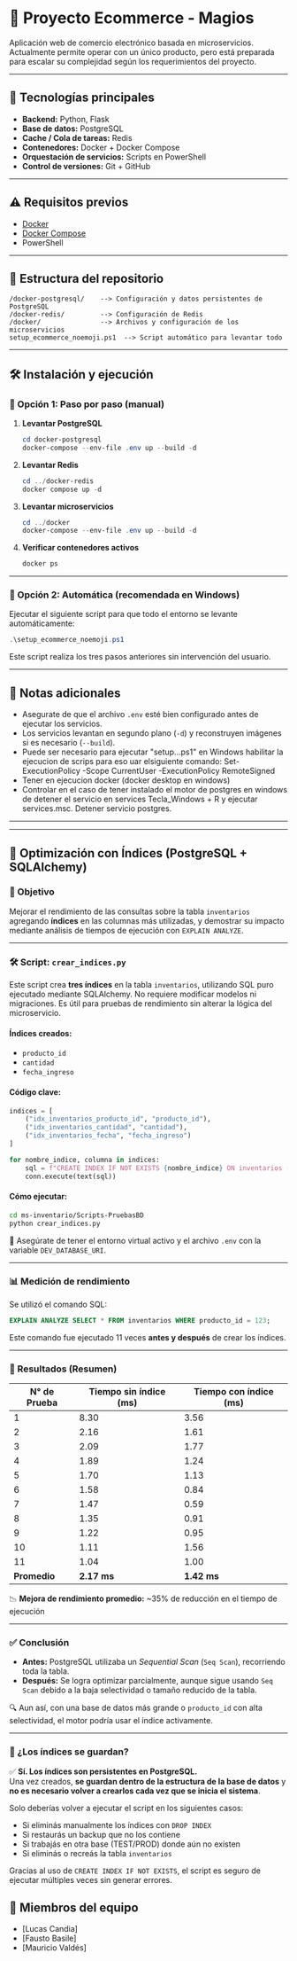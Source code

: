 # 🛒 Proyecto Ecommerce - Magios

Aplicación web de comercio electrónico basada en microservicios. Actualmente permite operar con un único producto, pero está preparada para escalar su complejidad según los requerimientos del proyecto.

---

## 🚀 Tecnologías principales

- **Backend:** Python, Flask
- **Base de datos:** PostgreSQL
- **Cache / Cola de tareas:** Redis
- **Contenedores:** Docker + Docker Compose
- **Orquestación de servicios:** Scripts en PowerShell
- **Control de versiones:** Git + GitHub

---

## ⚠️ Requisitos previos

- [Docker](https://www.docker.com/)
- [Docker Compose](https://docs.docker.com/compose/)
- PowerShell 

---

## 📁 Estructura del repositorio

```
/docker-postgresql/    --> Configuración y datos persistentes de PostgreSQL
/docker-redis/         --> Configuración de Redis
/docker/               --> Archivos y configuración de los microservicios
setup_ecommerce_noemoji.ps1  --> Script automático para levantar todo
```

---

## 🛠️ Instalación y ejecución

### 🔹 Opción 1: Paso por paso (manual)

1. **Levantar PostgreSQL**

   ```powershell
   cd docker-postgresql
   docker-compose --env-file .env up --build -d
   ```

2. **Levantar Redis**

   ```powershell
   cd ../docker-redis
   docker compose up -d
   ```

3. **Levantar microservicios**

   ```powershell
   cd ../docker
   docker-compose --env-file .env up --build -d
   ```

4. **Verificar contenedores activos**

   ```bash
   docker ps
   ```

---

### 🔹 Opción 2: Automática (recomendada en Windows)

Ejecutar el siguiente script para que todo el entorno se levante automáticamente:

```powershell
.\setup_ecommerce_noemoji.ps1
```

Este script realiza los tres pasos anteriores sin intervención del usuario.

---

## 📌 Notas adicionales

- Asegurate de que el archivo `.env` esté bien configurado antes de ejecutar los servicios.
- Los servicios levantan en segundo plano (`-d`) y reconstruyen imágenes si es necesario (`--build`).
- Puede ser necesario para ejecutar "setup...ps1" en Windows habilitar la ejecucion de scrips para
  eso uar elsiguiente comando:
  Set-ExecutionPolicy -Scope CurrentUser -ExecutionPolicy RemoteSigned
- Tener en ejecucion docker (docker desktop en windows)
- Controlar en el caso de tener instalado el motor de postgres en windows de detener el servicio
  en services Tecla_Windows + R y ejecutar services.msc. Detener servicio postgres.
---


---

## 🔹 Optimización con Índices (PostgreSQL + SQLAlchemy)

### 📌 Objetivo

Mejorar el rendimiento de las consultas sobre la tabla `inventarios` agregando **índices** en las columnas más utilizadas, y demostrar su impacto mediante análisis de tiempos de ejecución con `EXPLAIN ANALYZE`.

---

### 🛠️ Script: `crear_indices.py`

Este script crea **tres índices** en la tabla `inventarios`, utilizando SQL puro ejecutado mediante SQLAlchemy. No requiere modificar modelos ni migraciones. Es útil para pruebas de rendimiento sin alterar la lógica del microservicio.

#### Índices creados:

* `producto_id`
* `cantidad`
* `fecha_ingreso`

#### Código clave:

```python
indices = [
    ("idx_inventarios_producto_id", "producto_id"),
    ("idx_inventarios_cantidad", "cantidad"),
    ("idx_inventarios_fecha", "fecha_ingreso")
]

for nombre_indice, columna in indices:
    sql = f"CREATE INDEX IF NOT EXISTS {nombre_indice} ON inventarios ({columna});"
    conn.execute(text(sql))
```

#### Cómo ejecutar:

```bash
cd ms-inventario/Scripts-PruebasBD
python crear_indices.py
```

📎 Asegúrate de tener el entorno virtual activo y el archivo `.env` con la variable `DEV_DATABASE_URI`.

---

### 📊 Medición de rendimiento

Se utilizó el comando SQL:

```sql
EXPLAIN ANALYZE SELECT * FROM inventarios WHERE producto_id = 123;
```

Este comando fue ejecutado 11 veces **antes y después** de crear los índices.

---

### 🔬 Resultados (Resumen)

| N° de Prueba | Tiempo sin índice (ms) | Tiempo con índice (ms) |
| ------------ | ---------------------- | ---------------------- |
| 1            | 8.30                   | 3.56                   |
| 2            | 2.16                   | 1.61                   |
| 3            | 2.09                   | 1.77                   |
| 4            | 1.89                   | 1.24                   |
| 5            | 1.70                   | 1.13                   |
| 6            | 1.58                   | 0.84                   |
| 7            | 1.47                   | 0.59                   |
| 8            | 1.35                   | 0.91                   |
| 9            | 1.22                   | 0.95                   |
| 10           | 1.11                   | 1.56                   |
| 11           | 1.04                   | 1.00                   |
| **Promedio** | **2.17 ms**            | **1.42 ms**            |

📉 **Mejora de rendimiento promedio:** \~35% de reducción en el tiempo de ejecución

---

### ✅ Conclusión

* **Antes:** PostgreSQL utilizaba un *Sequential Scan* (`Seq Scan`), recorriendo toda la tabla.
* **Después:** Se logra optimizar parcialmente, aunque sigue usando `Seq Scan` debido a la baja selectividad o tamaño reducido de la tabla.

🔍 Aun así, con una base de datos más grande o `producto_id` con alta selectividad, el motor podría usar el índice activamente.

---

### 📌 ¿Los índices se guardan?

✅ **Sí. Los índices son persistentes en PostgreSQL.**  
Una vez creados, **se guardan dentro de la estructura de la base de datos** y **no es necesario volver a crearlos cada vez que se inicia el sistema**.

Solo deberías volver a ejecutar el script en los siguientes casos:

- Si eliminás manualmente los índices con `DROP INDEX`
- Si restaurás un backup que no los contiene
- Si trabajás en otra base (TEST/PROD) donde aún no existen
- Si eliminás o recreás la tabla `inventarios`

Gracias al uso de `CREATE INDEX IF NOT EXISTS`, el script es seguro de ejecutar múltiples veces sin generar errores.


## 👥 Miembros del equipo

- [Lucas Candia]
- [Fausto Basile]
- [Mauricio Valdés]
